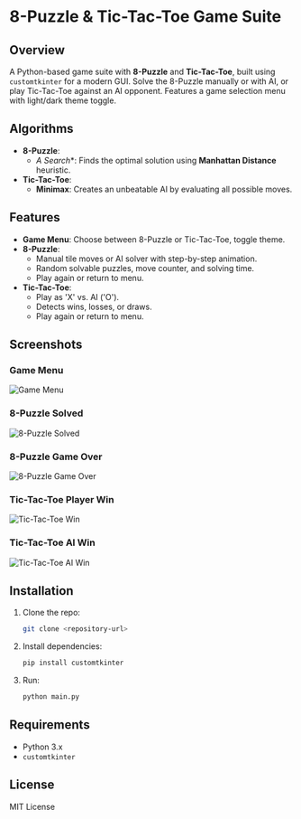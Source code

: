 # 8-Puzzle & Tic-Tac-Toe Game Suite

## Overview
A Python-based game suite with **8-Puzzle** and **Tic-Tac-Toe**, built using `customtkinter` for a modern GUI. Solve the 8-Puzzle manually or with AI, or play Tic-Tac-Toe against an AI opponent. Features a game selection menu with light/dark theme toggle.

## Algorithms
- **8-Puzzle**:
  - **A* Search**: Finds the optimal solution using **Manhattan Distance** heuristic.
- **Tic-Tac-Toe**:
  - **Minimax**: Creates an unbeatable AI by evaluating all possible moves.

## Features
- **Game Menu**: Choose between 8-Puzzle or Tic-Tac-Toe, toggle theme.
- **8-Puzzle**:
  - Manual tile moves or AI solver with step-by-step animation.
  - Random solvable puzzles, move counter, and solving time.
  - Play again or return to menu.
- **Tic-Tac-Toe**:
  - Play as 'X' vs. AI ('O').
  - Detects wins, losses, or draws.
  - Play again or return to menu.

## Screenshots
### Game Menu
![Game Menu](screenshots/game_menu.png)

### 8-Puzzle Solved
![8-Puzzle Solved](screenshots/8puzzle_solved.png)

### 8-Puzzle Game Over
![8-Puzzle Game Over](screenshots/8puzzle_gameover.png)

### Tic-Tac-Toe Player Win
![Tic-Tac-Toe Win](screenshots/tictactoe_win_1.png)

### Tic-Tac-Toe AI Win
![Tic-Tac-Toe AI Win](screenshots/tictactoe_win_2.png)

## Installation
1. Clone the repo:
   ```bash
   git clone <repository-url>
   ```
2. Install dependencies:
   ```bash
   pip install customtkinter
   ```
3. Run:
   ```bash
   python main.py
   ```

## Requirements
- Python 3.x
- `customtkinter`

## License
MIT License
